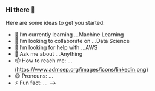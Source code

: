 ### Hi there 👋



Here are some ideas to get you started:

<!-- - 🔭 I’m currently working on ... -->
- 🌱 I’m currently learning ...Machine Learning 
- 👯 I’m looking to collaborate on ...Data Science
- 🤔 I’m looking for help with ...AWS
- 💬 Ask me about ...Anything 
- 📫 How to reach me: ...[(https://www.admsep.org/images/icons/linkedin.png)](https://www.linkedin.com/in/vishesh6393)
- 😄 Pronouns: ...
- ⚡ Fun fact: ...
-->
